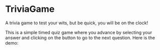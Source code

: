 # TriviaGame
A trivia game to test your wits, but be quick, you will be on the clock!

This is a simple timed quiz game where you advance by selecting your answer and clicking on the button to go to the next question.
Here is the demo:
